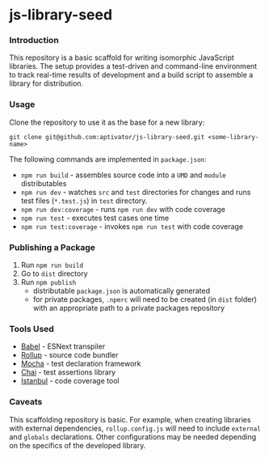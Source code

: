 # js-library-seed

### Introduction

This repository is a basic scaffold for writing isomorphic JavaScript libraries.
The setup provides a test-driven and command-line environment to track real-time
results of development and a build script to assemble a library for distribution.

### Usage

Clone the repository to use it as the base for a new library:

```
git clone git@github.com:aptivator/js-library-seed.git <some-library-name>
```

The following commands are implemented in `package.json`:

* `npm run build` - assembles source code into a `UMD` and `module` distributables
* `npm run dev` - watches `src` and `test` directories for changes and runs test files
(`*.test.js`) in `test` directory.
* `npm run dev:coverage` - runs `npm run dev` with code coverage
* `npm run test` - executes test cases one time
* `npm run test:coverage` - invokes `npm run test` with code coverage

### Publishing a Package

1. Run `npm run build`
2. Go to `dist` directory
3. Run `npm publish`
   * distributable `package.json` is automatically generated
   * for private packages, `.npmrc` will need to be created (in `dist` folder)
     with an appropriate path to a private packages repository

### Tools Used

* [Babel](https://babeljs.io/) - ESNext transpiler
* [Rollup](https://rollupjs.org/guide/en) - source code bundler
* [Mocha](https://mochajs.org/) - test declaration framework
* [Chai](https://www.chaijs.com/) - test assertions library
* [Istanbul](https://istanbul.js.org/) - code coverage tool

### Caveats

This scaffolding repository is basic.  For example, when creating libraries
with external dependencies, `rollup.config.js` will need to include `external`
and `globals` declarations.  Other configurations may be needed depending on
the specifics of the developed library.
